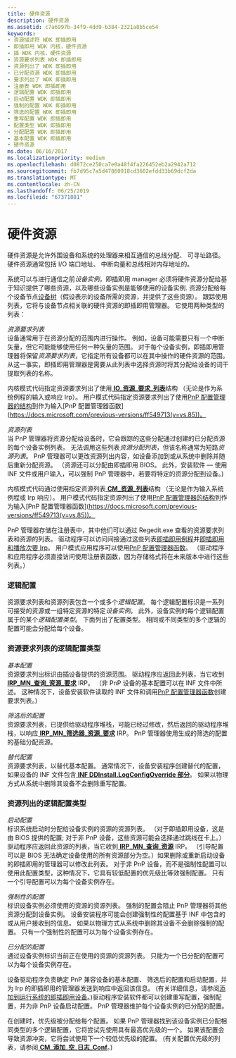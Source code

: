 ```yaml
---
title: 硬件资源
description: 硬件资源
ms.assetid: c7a6997b-34f9-4dd9-b384-2321a8b5ce54
keywords:
- 资源描述符 WDK 即插即用
- 即插即用 WDK 内核，硬件资源
- 插 WDK 内核，硬件资源
- 资源要求列表 WDK 即插即用
- 资源列出了 WDK 即插即用
- 已分配资源 WDK 即插即用
- 要求列出了 WDK 即插即用
- 注册表 WDK 即插即用
- 逻辑配置 WDK 即插即用
- 启动配置 WDK 即插即用
- 强制的配置 WDK 即插即用
- 筛选的配置 WDK 即插即用
- 重写配置 WDK 即插即用
- 配置类型 WDK 即插即用
- 分配配置 WDK 即插即用
- 基本配置 WDK 即插即用
- 硬件资源
ms.date: 06/16/2017
ms.localizationpriority: medium
ms.openlocfilehash: d0872ce250ca7e0a48f4fa226452eb2a2942a712
ms.sourcegitcommit: fb7d95c7a5d47860918cd3602efdd33b69dcf2da
ms.translationtype: MT
ms.contentlocale: zh-CN
ms.lasthandoff: 06/25/2019
ms.locfileid: "67371881"
---
```

# <a name="hardware-resources"></a>硬件资源





硬件资源是允许外围设备和系统的处理器来相互通信的总线分配、 可寻址路径。 硬件资源通常包括 I/O 端口地址、 中断向量和总线相对内存地址的。

系统可以与进行通信之前*设备实例*，即插即用 manager 必须将硬件资源分配给基于知识提供了哪些资源，以及哪些设备实例是能够使用的设备实例. 资源分配给每个设备节点[设备树](device-tree.md)（假设表示的设备所需的资源，并提供了这些资源）。 跟踪使用列表，它将与设备节点相关联的硬件资源的即插即用管理器。 它使用两种类型的列表：

<a href="" id="resource-requirements-list"></a>*资源要求列表*  
设备通常用于在资源分配的范围内进行操作。 例如，设备可能需要只有一个中断矢量，但它可能能够使用任何一种矢量的范围。 对于每个设备实例，即插即用管理器将保留*资源要求列表*，它指定所有设备都可以在其中操作的硬件资源的范围。 从这一事实，即插即用管理器是需要从此列表中选择资源时将其分配给设备的词干提取列表的名称。

内核模式代码指定资源要求列出了使用[ **IO\_资源\_要求\_列表**](https://docs.microsoft.com/windows-hardware/drivers/ddi/content/wdm/ns-wdm-_io_resource_requirements_list)结构 （无论是作为系统例程的输入或响应 Irp）。 用户模式代码指定资源要求列出了使用[PnP 配置管理器的结构](https://docs.microsoft.com/previous-versions/ff549718(v=vs.85))到作为输入[PnP 配置管理器函数](https://docs.microsoft.com/previous-versions/ff549713(v=vs.85))。

<a href="" id="resource-list"></a>*资源列表*  
当 PnP 管理器将资源分配给设备时，它会跟踪的这些分配通过创建的已分配资源的每个设备实例列表。 无法调用这些列表*资源分配列表*，但该名称通常为短路*资源列表*。 PnP 管理器可以更改资源列出内容，如设备添加到或从系统中删除并随后重新分配资源。 （资源还可以分配由即插即用 BIOS。 此外，安装软件 — 使用 INF 文件或用户输入，可以强制 PnP 管理器中，若要将特定的资源分配到设备。)

内核模式代码通过使用指定资源列表[ **CM\_资源\_列表**](https://docs.microsoft.com/windows-hardware/drivers/ddi/content/wdm/ns-wdm-_cm_resource_list)结构 （无论是作为输入系统例程或 Irp 响应）。 用户模式代码指定资源列出了使用[PnP 配置管理器的结构](https://docs.microsoft.com/previous-versions/ff549718(v=vs.85))到作为输入[PnP 配置管理器函数](https://docs.microsoft.com/previous-versions/ff549713(v=vs.85))。

PnP 管理器存储在注册表中，其中他们可以通过 Regedit.exe 查看的资源要求列表和资源的列表。 驱动程序可以访问间接通过这些列表[即插即用例程](https://docs.microsoft.com/windows-hardware/drivers/ddi/content/index)并[即插即用和播放次要 Irp](https://docs.microsoft.com/windows-hardware/drivers/kernel/plug-and-play-minor-irps)。 用户模式应用程序可以使用[PnP 配置管理器函数](https://docs.microsoft.com/previous-versions/ff549713(v=vs.85))。 （驱动程序和应用程序必须直接访问使用注册表函数，因为存储格式将在未来版本中进行这些列表。）

### <a href="" id="ddk-logical-configurations-kg"></a>逻辑配置

资源要求列表和资源列表包含一个或多个*逻辑配置*。 每个逻辑配置标识是一系列可接受的资源或一组特定资源的特定*设备实例*。 此外，设备实例的每个逻辑配置属于的某个*逻辑配置类型*。 下面列出了配置类型。 相同或不同类型的多个逻辑的配置可能会分配给每个设备。

### <a name="logical-configuration-types-for-resource-requirements-lists"></a>资源要求列表的逻辑配置类型

<a href="" id="basic-configuration"></a>*基本配置*  
资源要求列出标识由插设备提供的资源范围。 驱动程序应返回此列表，当它收到[ **IRP\_MN\_查询\_资源\_要求**](https://docs.microsoft.com/windows-hardware/drivers/kernel/irp-mn-query-resource-requirements) IRP。 （非 PnP 设备的基本配置可以在 INF 文件中所述。 这种情况下，设备安装软件读取的 INF 文件和调用[PnP 配置管理器函数](https://docs.microsoft.com/previous-versions/ff549713(v=vs.85))创建要求列表。)

<a href="" id="filtered-configuration"></a>*筛选后的配置*  
资源要求列表，已提供给驱动程序堆栈，可能已经过修改，然后返回的驱动程序堆栈，以响应[ **IRP\_MN\_筛选器\_资源\_要求**](https://docs.microsoft.com/windows-hardware/drivers/kernel/irp-mn-filter-resource-requirements) IRP。 PnP 管理器使用生成的筛选的配置的基础分配资源。

<a href="" id="override-configuration"></a>*替代配置*  
资源要求列表，以替代基本配置。 通常情况下，设备安装程序创建替代的配置，如果设备的 INF 文件包含[ **INF DDInstall.LogConfigOverride 部分**](https://docs.microsoft.com/windows-hardware/drivers/install/inf-ddinstall-logconfigoverride-section)。 如果以物理方式从系统中删除其设备不会删除重写配置。

### <a name="logical-configuration-types-for-resource-lists"></a>资源列出的逻辑配置类型

<a href="" id="boot-configuration"></a>*启动配置*  
标识系统启动时分配给设备实例的资源的资源列表。 （对于即插即用设备，这是由 BIOS 提供的配置; 对于非 PnP 设备，这些资源可能会选择通过跳线在卡上。）驱动程序应返回此资源的列表，当它收到[ **IRP\_MN\_查询\_资源**](https://docs.microsoft.com/windows-hardware/drivers/kernel/irp-mn-query-resources) IRP。 （引导配置可以是 BIOS 无法确定设备使用的所有资源部分为空。）如果删除或重新启动设备的即插即用的管理器可以修改此列表。 对于非 PnP 设备，而不是强制性配置可以使用此配置类型，这种情况下，它具有较低配置的优先级比等效强制配置。 只有一个引导配置可以为每个设备实例存在。

<a href="" id="forced-configuration"></a>*强制性的配置*  
标识设备实例必须使用的资源的资源列表。 强制的配置会阻止 PnP 管理器将其他资源分配到设备实例。 设备安装程序可能会创建强制性的配置基于 INF 中包含的或从用户接收到的信息。 如果以物理方式从系统中删除其设备不会删除强制的配置。 只有一个强制性的配置可以为每个设备实例存在。

<a href="" id="allocated-configuration"></a>*已分配的配置*  
通过设备实例标识当前正在使用的资源的资源列表。 只能为一个已分配的配置可以为每个设备实例存在。

设备驱动程序负责确定 PnP 兼容设备的基本配置、 筛选后的配置和启动配置，并为 Irp 的即插即用的管理器发送到响应中返回该信息。 (有关详细信息，请参阅[添加到运行系统的即插即用设备](adding-a-pnp-device-to-a-running-system.md)。)驱动程序安装软件都可以创建重写配置，强制配置，并为非 PnP 设备启动配置。 PnP 管理器维护每个设备实例的已分配的配置。

在创建时，优先级被分配给每个配置。 如果 PnP 管理器找到该设备实例已分配相同类型的多个逻辑配置，它将尝试先使用具有最高优先级的一个。 如果该配置会导致资源冲突，它将尝试使用下一个较低优先级的配置。 (有关配置优先级的列表，请参阅[ **CM\_添加\_空\_日志\_Conf**](https://docs.microsoft.com/windows/desktop/api/cfgmgr32/nf-cfgmgr32-cm_add_empty_log_conf)。)

 

 




